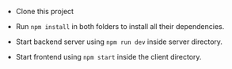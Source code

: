 - Clone this project

- Run `npm install` in both folders to install all their dependencies.

- Start backend server using `npm run dev` inside server directory.

 - Start frontend using `npm start` inside the client directory.
